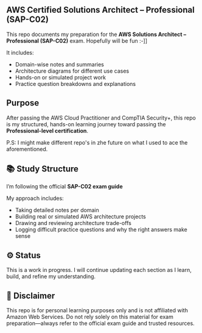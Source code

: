 ## AWS Certified Solutions Architect – Professional (SAP-C02)

This repo documents my preparation for the **AWS Solutions Architect – Professional (SAP-C02)** exam. Hopefully will be fun :-]]


It includes:
- Domain-wise notes and summaries
- Architecture diagrams for different use cases
- Hands-on or simulated project work
- Practice question breakdowns and explanations




## Purpose

After passing the AWS Cloud Practitioner and CompTIA Security+, this repo is my structured, hands-on learning journey toward passing the **Professional-level certification**. 

P.S: I might make different repo's in zhe future on what I used to ace the aforementioned.




## 📚 Study Structure

I’m following the official **SAP-C02 exam guide** 

My approach includes:

- Taking detailed notes per domain
- Building real or simulated AWS architecture projects
- Drawing and reviewing architecture trade-offs
- Logging difficult practice questions and why the right answers make sense



## ⚙️ Status
This is a work in progress. I will continue updating each section as I learn, build, and refine my understanding.




## 📌 Disclaimer
This repo is for personal learning purposes only and is not affiliated with Amazon Web Services. Do not rely solely on this material for exam preparation—always refer to the official exam guide and trusted resources.